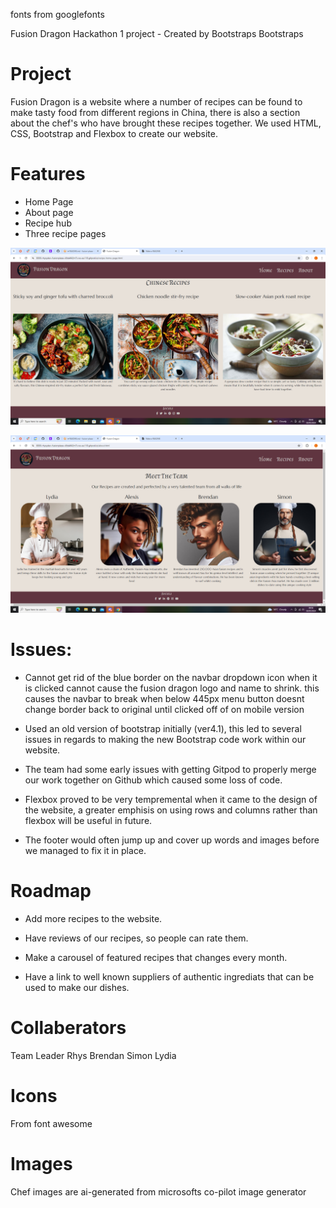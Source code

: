 fonts from googlefonts

Fusion Dragon Hackathon 1 project - Created by Bootstraps Bootstraps

# Project
Fusion Dragon is a website where a number of recipes can be found to make tasty food from different regions in China, there is also a section about the chef's who have brought these recipes together. We used HTML, CSS, Bootstrap and Flexbox to create our website. 

# Features
- Home Page
- About page
- Recipe hub
- Three recipe pages

![alt text](image.png)

![alt text](image-1.png)

# Issues: 
- Cannot get rid of the blue border on the navbar dropdown icon when it is clicked
cannot cause the fusion dragon logo and name to shrink. this causes the navbar to break when below 445px
menu button doesnt change border back to original until clicked off of on mobile version

- Used an old version of bootstrap initially (ver4.1), this led to several issues in regards to making the 
new Bootstrap code work within our website.

- The team had some early issues with getting Gitpod to properly merge our work together on Github which caused some 
loss of code.

- Flexbox proved to be very tempremental when it came to the design of the website, a greater emphisis on using rows and columns 
rather than flexbox will be useful in future.

- The footer would often jump up and cover up words and images before we managed to fix it in place.



# Roadmap

- Add more recipes to the website.

- Have reviews of our recipes, so people can rate them.

- Make a carousel of featured recipes that changes every month.

- Have a link to well known suppliers of authentic ingrediats that can be used to make our dishes.

# Collaberators

Team Leader Rhys
Brendan 
Simon
Lydia








# Icons
From font awesome

# Images

Chef images are ai-generated from microsofts co-pilot image generator
